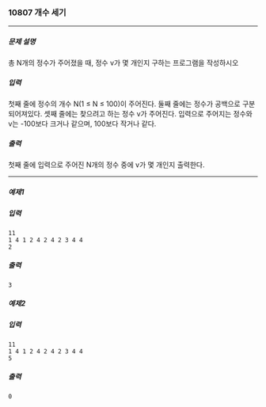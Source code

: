 ### 10807 개수 세기
***
##### 문제 설명
총 N개의 정수가 주어졌을 때, 정수 v가 몇 개인지 구하는 프로그램을 작성하시오

##### 입력
첫째 줄에 정수의 개수 N(1 ≤ N ≤ 100)이 주어진다. 둘째 줄에는 정수가 공백으로 구분되어져있다. 셋째 줄에는 찾으려고 하는 정수 v가 주어진다. 입력으로 주어지는 정수와 v는 -100보다 크거나 같으며, 100보다 작거나 같다.
##### 출력
첫째 줄에 입력으로 주어진 N개의 정수 중에 v가 몇 개인지 출력한다.
***
##### 예제1 

##### 입력
```
11
1 4 1 2 4 2 4 2 3 4 4
2
```

##### 출력
```
3
```

##### 예제2
##### 입력
```
11
1 4 1 2 4 2 4 2 3 4 4
5
```

##### 출력
```
0
```

